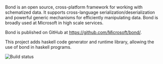 Bond is an open source, cross-platform framework for working with schematized data. It supports cross-language serialization/deserialization and powerful generic mechanisms for efficiently manipulating data. Bond is broadly used at Microsoft in high scale services.

Bond is published on GitHub at https://github.com/Microsoft/bond/.

This project adds haskell code generator and runtime library, allowing the use of bond in haskell programs.

![Build status](https://travis-ci.org/rblaze/bond-haskell.svg)
